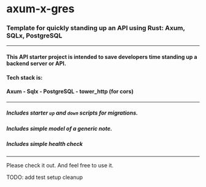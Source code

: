 # axum-x-gres

### Template for quickly standing up an API using Rust: Axum, SQLx, PostgreSQL
---

#### This API starter project is intended to save developers time standing up a backend server or API.
#### Tech stack is:
#### Axum - Sqlx - PostgreSQL - tower_http (for cors)

---

##### Includes starter `up` and `down` scripts for migrations.
##### Includes simple model of a generic note.
##### Includes simple health check

---

Please check it out. And feel free to use it. 

TODO:
add test setup
cleanup
